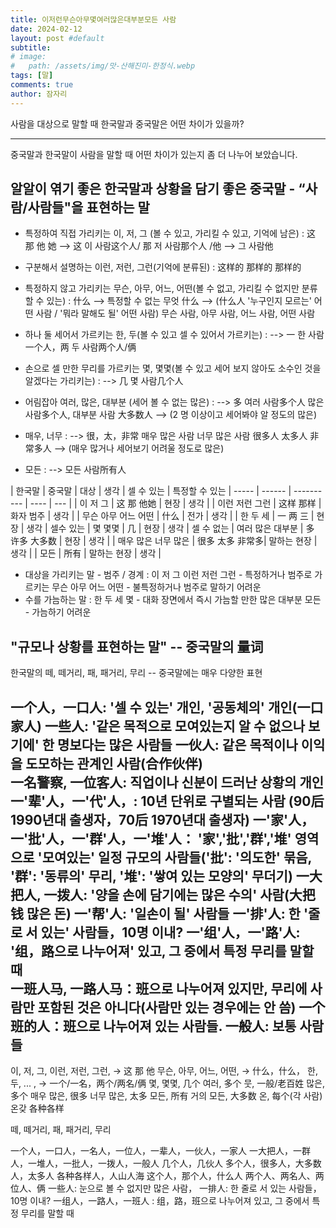 ```yaml
---
title: 이저런무슨아무몇여러많은대부분모든 사람
date: 2024-02-12
layout: post #default
subtitle: 
# image:
#   path: /assets/img/맛-산해진미-한정식.webp
tags: [말]
comments: true
author: 잠자리
---
```


사람을 대상으로 말할 때 한국말과 중국말은 어떤 차이가 있을까?

-----------------------------------------
중국말과 한국말이 사람을 말할 때 어떤 차이가 있는지 좀 더 나누어 보았습니다.

## 알알이 엮기 좋은 한국말과 상황을 담기 좋은 중국말 - “사람/사람들"을 표현하는 말

* 특정하여 직접 가리키는 이, 저, 그 (볼 수 있고, 가리킬 수 있고, 기억에 남은)
  : 这 那 他 她 
    --> 这 이 사람这个人/ 那 저 사람那个人 /他 
    --> 그 사람他 

* 구분해서 설명하는 이런, 저런, 그런(기억에 분류된)
  : 这样的 那样的 那样的 

* 특정하지 않고 가리키는 무슨, 아무, 어느, 어떤(볼 수 없고, 가리킬 수 없지만 분류할 수 있는)
  : 什么
    --> 특정할 수 없는 무엇 什么
    --> (什么人 '누구인지 모르는' 어떤 사람 / '뭐라 말해도 될' 어떤 사람)
    무슨 사람, 아무 사람, 어느 사람, 어떤 사람

* 하나 둘 세어서 가르키는 한, 두(볼 수 있고 셀 수 있어서 가르키는)
  :  --> 一 한 사람一个人，两 두 사람两个人/俩

* 손으로 셀 만한 무리를 가르키는 몇, 몇몇(볼 수 있고 세어 보지 않아도 소수인 것을 알겠다는 가리키는)
  :  --> 几 몇 사람几个人 

* 어림잡아 여러, 많은, 대부분 (세어 볼 수 없는 많은)
  :  --> 多 여러 사람多个人 많은 사람多个人, 대부분 사람 大多数人
    --> (2 명 이상이고 세어봐야 알 정도의 많은)

* 매우, 너무 
  :  --> 很，太，非常 매우 많은 사람 너무 많은 사람 很多人 太多人 非常多人
    --> (매우 많거나 세어보기 어려울 정도로 많은)

* 모든 
  :  --> 모든 사람所有人

| 한국말 |            중국말      | 대상 | 생각 | 셀 수 있는 | 특정할 수 있는
| ----- | ------                 | ---------- | ---- | --- |
| 이 저 그           | 这 那 他她 | 현장 | 생각 |
| 이런 저런 그런      | 这样 那样 | 화자 범주 | 생각 |
| 무슨 아무 어느 어떤 | 什么      | 전가 | 생각 |
| 한 두 세           | 一 两 三   | 현장 | 생각 | 셀수 있는
| 몇 몇몇            | 几        | 현장 | 생각 | 셀 수 없는
| 여러 많은 대부분    | 多 许多 大多数 | 현장 | 생각 |
| 매우 많은 너무 많은 | 很多 太多 非常多| 말하는 현장 | 생각 |
| 모든               | 所有       | 말하는 현장 | 생각 |

  * 대상을 가리키는 말 - 범주 / 경계
    : 이 저 그 이런 저런 그런 - 특정하거나 범주로 가르키는
      무슨 아무 어느 어떤 - 불특정하거나 범주로 말하기 어려운
  * 수를 가늠하는 말
    : 한 두 세 몇 - 대화 장면에서 즉시 가늠할 만한
      많은 대부분 모든 - 가늠하기 어려운 

## "규모나 상황를 표현하는 말" -- 중국말의 量词
한국말의 떼, 떼거리, 패, 패거리, 무리 -- 중국말에는 매우 다양한 표현
 
一个人，一口人: '셀 수 있는' 개인, '공동체의' 개인(一口家人)
一些人: '같은 목적으로 모여있는지 알 수 없으나 보기에' 한 명보다는 많은 사람들
一伙人: 같은 목적이나 이익을 도모하는 관계인 사람(合作伙伴)  
一名警察, 一位客人: 직업이나 신분이 드러난 상황의 개인
一'辈'人，一'代'人，: 10년 단위로 구별되는 사람 (90后 1990년대 출생자，70后 1970년대 출생자)
一'家'人，一'批'人，一'群'人，一'堆'人： '家','批','群','堆' 영역으로 '모여있는' 일정 규모의 사람들('批': '의도한' 묶음, '群': '동류의' 무리, '堆': '쌓여 있는 모양의' 무더기)
一大把人, 一拨人: '양을 손에 담기에는 많은 수의' 사람(大把钱 많은 돈)
一'帮'人: '일손이 될' 사람들
一'排'人: 한 '줄로 서 있는' 사람들，10명 이내?
一'组'人，一'路'人: '组，路으로 나누어져' 있고, 그 중에서  특정 무리를 말할 때  
一班人马, 一路人马：班으로 나누어져 있지만, 무리에 사람만 포함된 것은 아니다(사람만 있는 경우에는 안 씀)
一个班的人：班으로 나누어져 있는 사람들.
一般人: 보통 사람들 
-----------------------------------------

이, 저, 그, 이런, 저런, 그런, &rarr; 这 那 他
무슨, 아무, 어느, 어떤, &rarr; 什么，什么，
한, 두, ... , &rarr; 一个/一名，两个/两名/俩 
몇, 몇몇, 几个
여러, 多个
뭇, 一般/老百姓 
많은, 多个
매우 많은, 很多
너무 많은, 太多
모든, 所有
거의 모든, 大多数 
온, 每个(각 사람)
온갖 各种各样 

떼, 떼거리, 패, 패거리, 무리

一个人，一口人，一名人，一位人，一辈人，一伙人，一家人
一大把人，一群人，一堆人，一批人，一拨人，一般人
几个人，几伙人
多个人，很多人，大多数人，太多人
各种各样人，人山人海
这个人，那个人，什么人
两个人、两名人、两位人、俩
一些人: 눈으로 볼 수 없지만 많은 사람，
一排人: 한 줄로 서 있는 사람들，10명 이내?
一组人，一路人，一班人 : 组，路，班으로 나누어져 있고, 그 중에서  특정 무리를 말할 때 